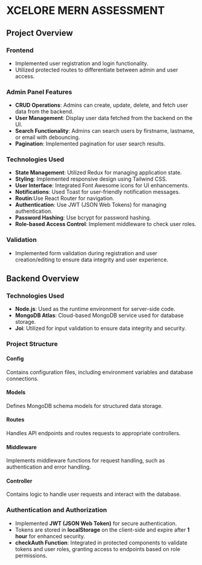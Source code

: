 # XCELORE MERN ASSESSMENT 

## Project Overview

### Frontend

- Implemented user registration and login functionality.
- Utilized protected routes to differentiate between admin and user access.

### Admin Panel Features

- **CRUD Operations**: Admins can create, update, delete, and fetch user data from the backend.
- **User Management**: Display user data fetched from the backend on the UI.
- **Search Functionality**: Admins can search users by firstname, lastname, or email with debouncing.
- **Pagination**: Implemented pagination for user search results.

### Technologies Used

- **State Management**: Utilized Redux for managing application state.
- **Styling**: Implemented responsive design using Tailwind CSS.
- **User Interface**: Integrated Font Awesome icons for UI enhancements.
- **Notifications**: Used Toast for user-friendly notification messages.
- **Routin**:Use React Router for navigation.
- **Authentication**: Use JWT (JSON Web Tokens) for managing authentication.
- **Password Hashing**: Use bcrypt for password hashing.
- **Role-based Access Control**: Implement middleware to check user roles.

### Validation

- Implemented form validation during registration and user creation/editing to ensure data integrity and user experience.


## Backend Overview

### Technologies Used

- **Node.js**: Used as the runtime environment for server-side code.
- **MongoDB Atlas**: Cloud-based MongoDB service used for database storage.
- **Joi**: Utilized for input validation to ensure data integrity and security.

### Project Structure

#### Config

Contains configuration files, including environment variables and database connections.

#### Models

Defines MongoDB schema models for structured data storage.

#### Routes

Handles API endpoints and routes requests to appropriate controllers.

#### Middleware

Implements middleware functions for request handling, such as authentication and error handling.

#### Controller

Contains logic to handle user requests and interact with the database.

### Authentication and Authorization

- Implemented **JWT (JSON Web Token)** for secure authentication.
- Tokens are stored in **localStorage** on the client-side and expire after **1 hour** for enhanced security.
- **checkAuth Function**: Integrated in protected components to validate tokens and user roles, granting access to endpoints based on role permissions.

